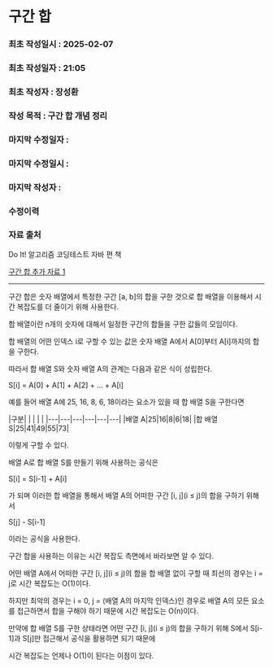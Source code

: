 # 구간 합

### 최초 작성일시 : 2025-02-07
### 최초 작성일자 : 21:05
### 최초 작성자 : 장성환
### 작성 목적 : 구간 합 개념 정리

### 마지막 수정일자 : 
### 마지막 수정일시 : 
### 마지막 작성자 : 

### 수정이력



### 자료 출처

Do It! 알고리즘 코딩테스트 자바 편 책

[구간 합 추가 자료 1](https://velog.io/@ymj7250/%EB%B0%B1%EC%A4%80-%EA%B5%AC%EA%B0%84%ED%95%A9)


---

구간 합은 숫자 배열에서 특정한 구간 [a, b]의 합을 구한 것으로 합 배열을 이용해서 시간 복잡도를 더 줄이기 위해 사용한다.

합 배열이란 n개의 숫자에 대해서 일정한 구간의 합들을 구한 값들의 모임이다. 

합 배열의 어떤 인덱스 i로 구할 수 있는 값은 숫자 배열 A에서 A[0]부터 A[i]까지의 합을 구한다.

따라서 합 배열 S와 숫자 배열 A의 관계는 다음과 같은 식이 성립한다.

S[i] = A[0] + A[1] + A[2] + ... + A[i]

예를 들어 배열 A에 25, 16, 8, 6, 18이라는 요소가 있을 때 합 배열 S을 구한다면

|구분| | | | | 
|---|---|---|---|---|---|
|배열 A|25|16|8|6|18|
|합 배열 S|25|41|49|55|73|

이렇게 구할 수 있다.

배열 A로 합 배열 S를 만들기 위해 사용하는 공식은 

S[i] = S[i-1] + A[i]

가 되며 이러한 합 배열을 통해서 배열 A의 어떠한 구간 [i, j](i ≤ j)의 합을 구하기 위해서

S[j] - S[i-1]

이라는 공식을 사용한다.


구간 합을 사용하는 이유는 시간 복잡도 측면에서 바라보면 알 수 있다.

어떤 배열 A에서 어떠한 구간 [i, j](i ≤ j)의 합을 합 배열 없이 구할 때 최선의 경우는 i = j로 시간 복잡도는 Ο(1)이다.

하지만 최악의 경우는 i = 0, j = (배열 A의 마지막 인덱스)인 경우로 배열 A의 모든 요소를 접근하면서 합을 구해야 하기 때문에 시간 복잡도는 Ο(n)이다.

만약에 합 배열 S를 구한 상태라면 어떤 구간 [i, j](i ≤ j)의 합을 구하기 위해 S에서 S[i-1]과 S[j]만 접근해서 공식을 활용하면 되기 때문에

시간 복잡도는 언제나 Ο(1)이 된다는 이점이 있다.